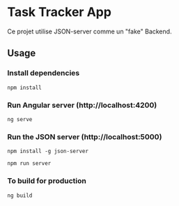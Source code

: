 # Task Tracker App

Ce projet utilise JSON-server comme un "fake" Backend.


## Usage

### Install dependencies

```
npm install
```

### Run Angular server (http://localhost:4200)

```
ng serve
```

### Run the JSON server (http://localhost:5000)

```
npm install -g json-server 
```

```
npm run server
```

### To build for production

```
ng build
```
